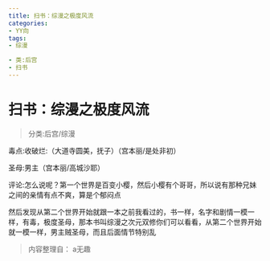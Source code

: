 ```yaml
---
title: 扫书：综漫之极度风流
categories:
- YY向
tags:
- 综漫

- 类:后宫
- 扫书
---
```

# 扫书：综漫之极度风流
> 分类:后宫/综漫

毒点:收破烂:（大道寺圆美，抚子）（宫本丽/是处非初）

圣母:男主（宫本丽/高城沙耶）

评论:怎么说呢？第一个世界是百变小樱，然后小樱有个哥哥，所以说有那种兄妹之间的亲情有点不爽，算是个郁闷点

然后发现从第二个世界开始就跟一本之前我看过的，书一样，名字和剧情一模一样，有毒，极度圣母，那本书叫综漫之次元双修你们可以看看，从第二个世界开始就一模一样，男主贼圣母，而且后面情节特别乱


> 内容整理自： a无趣